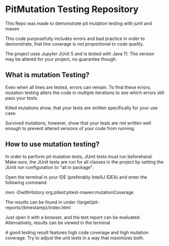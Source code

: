 # PitMutation Testing Repository
This Repo was made to demonstrate pit mutation testing with junit and maven

This code purposefully includes errors and bad practice in order to demonstrate, that line coverage is not proportional to code quality.

The project uses Jupyter JUnit 5 and is tested with Java 11. The version may be altered for your project, no guarantee though.

## What is mutation Testing?
Even when all lines are tested, errors can remain. To find these errors, mutation testing alters the code in multiple iterations to see which errors still pass your tests.

Killed mutations show, that your tests are written specifically for your use case.

Survived mutations, however, show that your tests are not written well enough to prevent altered versions of your code from running.

## How to use mutation testing?
In order to perform pit mutation tests, JUnit tests must run beforehand.
Make sure, the JUnit tests are run for all classes in the project by setting the JUnit run configuration to "all in package".

Open the terminal in your IDE (preferably IntelliJ IDEA) and enter the following command:

mvn -DwithHistory org.pitest:pitest-maven:mutationCoverage

The results can be found in under /target/pit-reports/{timestamp}/index.html

Just open it with a browser, and the test report can be evaluated. Alternatively, results can be viewed in the terminal

A good testing result features high code coverage and high mutation coverage.
Try to adjust the unit tests in a way that maximizes both.
